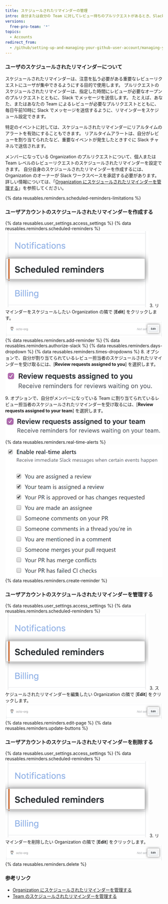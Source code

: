 ```yaml
---
title: スケジュールされたリマインダーの管理
intro: 自分または自分の Team に対してレビュー待ちのプルリクエストがあるとき、Slack でリマインダーを受け取ります。
versions:
  free-pro-team: '*'
topics:
  - Accounts
redirect_from:
  - /github/setting-up-and-managing-your-github-user-account/managing-your-scheduled-reminders
---
```

### ユーザのスケジュールされたリマインダーについて

スケジュールされたリマインダーは、注意を払う必要がある重要なレビューリクエストにユーザが集中できるようにする目的で使用します。 プルリクエストのスケジュールされたリマインダーは、指定した時間にレビューが必要なオープンのプルリクエストとともに、Slack でメッセージを送信します。 たとえば、あなた、またはあなたの Team によるレビューが必要なプルリクエストとともに、毎日午前10時に Slack でメッセージを送信するように、リマインダーをスケジュール設定できます。

特定のイベントに対しては、スケジュールされたリマインダーにリアルタイムのアラートを有効にすることもできます。 リアルタイムアラートは、自分がレビューを割り当てられたなど、重要なイベントが発生したときすぐに Slack チャネルで送信されます。

メンバーになっている Organization のプルリクエストについて、個人または Team レベルのレビューリクエストのスケジュールされたリマインダーを設定できます。 自分自身のスケジュールされたリマインダーを作成するには、Organization のオーナーが Slack ワークスペースを承認する必要があります。 詳しい情報については、「[Organization にスケジュールされたリマインダーを管理する](/organizations/managing-organization-settings/managing-scheduled-reminders-for-your-organization)」を参照してください。

{% data reusables.reminders.scheduled-reminders-limitations %}

### ユーザアカウントのスケジュールされたリマインダーを作成する

{% data reusables.user_settings.access_settings %}
{% data reusables.reminders.scheduled-reminders %}
![[Scheduled reminders] ボタン](/assets/images/help/profile/scheduled-reminders-profile.png)
3. リマインダーをスケジュールしたい Organization の隣で [**Edit**] をクリックします。 ![[Scheduled reminders edit] ボタン](/assets/images/help/settings/scheduled-reminders-org-choice.png)
{% data reusables.reminders.add-reminder %}
{% data reusables.reminders.authorize-slack %}
{% data reusables.reminders.days-dropdown %}
{% data reusables.reminders.times-dropdowns %}
8. オプションで、自分が割り当てられているレビュー担当者のスケジュールされたリマインダーを受け取るには、[**Review requests assigned to you**] を選択します。 ![[Review requests assigned to you] チェックボックス](/assets/images/help/profile/scheduled-reminders-your-requests.png)
9. オプションで、自分がメンバーになっている Team に割り当てられているレビュー担当者のスケジュールされたリマインダーを受け取るには、[**Review requests assigned to your team**] を選択します。 ![[Review requests assigned to your team] チェックボックス](/assets/images/help/profile/scheduled-reminders-your-team-requests.png)
{% data reusables.reminders.real-time-alerts %}
![[Enable real-time alerts] チェックボックス](/assets/images/help/settings/scheduled-reminders-real-time-alerts-personal.png)
{% data reusables.reminders.create-reminder %}

### ユーザアカウントのスケジュールされたリマインダーを管理する
{% data reusables.user_settings.access_settings %}
{% data reusables.reminders.scheduled-reminders %}
![[Scheduled reminders] ボタン](/assets/images/help/profile/scheduled-reminders-profile.png)
3. スケジュールされたリマインダーを編集したい Organization の隣で [**Edit**] をクリックします。 ![[Scheduled reminders edit] ボタン](/assets/images/help/settings/scheduled-reminders-org-choice.png)
{% data reusables.reminders.edit-page %}
{% data reusables.reminders.update-buttons %}

### ユーザアカウントのスケジュールされたリマインダーを削除する
{% data reusables.user_settings.access_settings %}
{% data reusables.reminders.scheduled-reminders %}
![[Scheduled reminders] ボタン](/assets/images/help/profile/scheduled-reminders-profile.png)
3. リマインダーを削除したい Organization の隣で [**Edit**] をクリックします。 ![[Scheduled reminders edit] ボタン](/assets/images/help/settings/scheduled-reminders-org-choice.png)
{% data reusables.reminders.delete %}

### 参考リンク

- [Organization にスケジュールされたリマインダーを管理する](/organizations/managing-organization-settings/managing-scheduled-reminders-for-your-organization)
- [Team のスケジュールされたリマインダーを管理する](/organizations/organizing-members-into-teams/managing-scheduled-reminders-for-your-team)
